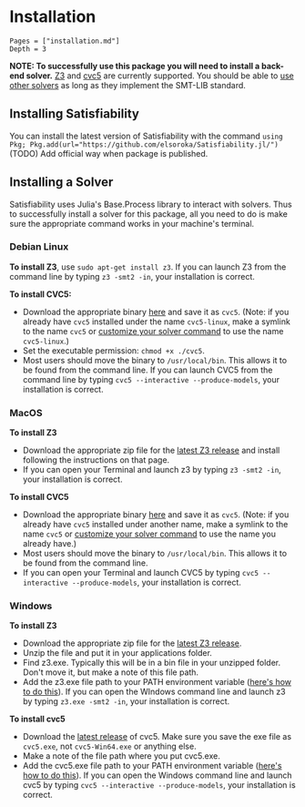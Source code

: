 # Installation
```@contents
Pages = ["installation.md"]
Depth = 3
```

**NOTE: To successfully use this package you will need to install a back-end solver.** [Z3](https://www.microsoft.com/en-us/research/publication/z3-an-efficient-smt-solver/) and [cvc5](https://cvc5.github.io/) are currently supported. You should be able to [use other solvers](advanced.md#Custom-solver-options-and-using-other-solvers) as long as they implement the SMT-LIB standard.

## Installing Satisfiability
You can install the latest version of Satisfiability with the command
`using Pkg; Pkg.add(url="https://github.com/elsoroka/Satisfiability.jl/")`
(TODO) Add official way when package is published.

## Installing a Solver
Satisfiability uses Julia's Base.Process library to interact with solvers. Thus to successfully install a solver for this package, all you need to do is make sure the appropriate command works in your machine's terminal.

### Debian Linux
**To install Z3**, use `sudo apt-get install z3`.
If you can launch Z3 from the command line by typing `z3 -smt2 -in`, your installation is correct.

**To install CVC5:**
* Download the appropriate binary [here](https://cvc5.github.io/downloads.html) and save it as `cvc5`. (Note: if you already have `cvc5` installed under the name `cvc5-linux`, make a symlink to the name `cvc5` or [customize your solver command](advanced.md#Custom-solver-options-and-using-other-solvers) to use the name `cvc5-linux`.)
* Set the executable permission: `chmod +x ./cvc5`.
* Most users should move the binary to `/usr/local/bin`. This allows it to be found from the command line.
If you can launch CVC5 from the command line by typing `cvc5 --interactive --produce-models`, your installation is correct.

### MacOS
**To install Z3**
* Download the appropriate zip file for the [latest Z3 release](https://github.com/Z3Prover/z3/releases) and install following the instructions on that page.
* If you can open your Terminal and launch z3 by typing `z3 -smt2 -in`, your installation is correct.

**To install CVC5**
* Download the appropriate binary [here](https://cvc5.github.io/downloads.html) and save it as `cvc5`. (Note: if you already have `cvc5` installed under another name, make a symlink to the name `cvc5` or [customize your solver command](advanced.md#Custom-solver-options-and-using-other-solvers) to use the name you already have.)
* Most users should move the binary to `/usr/local/bin`. This allows it to be found from the command line.
* If you can open your Terminal and launch CVC5 by typing `cvc5 --interactive --produce-models`, your installation is correct.

### Windows
**To install Z3**
* Download the appropriate zip file for the [latest Z3 release](https://github.com/Z3Prover/z3/releases).
* Unzip the file and put it in your applications folder.
* Find z3.exe. Typically this will be in a bin file in your unzipped folder. Don't move it, but make a note of this file path.
* Add the z3.exe file path to your PATH environment variable ([here's how to do this](https://helpdeskgeek.com/windows-10/add-windows-path-environment-variable/)).
If you can open the WIndows command line and launch z3 by typing `z3.exe -smt2 -in`, your installation is correct.

**To install cvc5**
* Download the [latest release](https://github.com/cvc5/cvc5/releases/) of cvc5. Make sure you save the exe file as `cvc5.exe`, not `cvc5-Win64.exe` or anything else.
* Make a note of the file path where you put cvc5.exe.
* Add the cvc5.exe file path to your PATH environment variable ([here's how to do this](https://helpdeskgeek.com/windows-10/add-windows-path-environment-variable/)).
If you can open the Windows command line and launch cvc5 by typing `cvc5 --interactive --produce-models`, your installation is correct.
